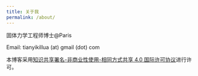 ```yaml
---
title: 关于我
permalink: /about/
---
```


固体力学工程师博士@Paris

Email: tianyikillua (at) gmail (dot) com

本博客采用[知识共享署名-非商业性使用-相同方式共享 4.0 国际许可协议](http://creativecommons.org/licenses/by-nc-sa/4.0)进行许可。